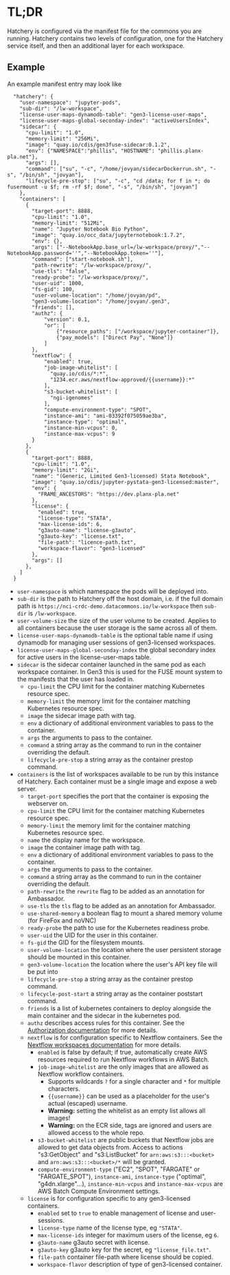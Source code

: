 
# TL;DR

Hatchery is configured via the manifest file for the commons you are running. Hatchery contains two levels of configuration, one for the Hatchery service itself, and then an additional layer for each workspace.

## Example

An example manifest entry may look like

```
  "hatchery": {
    "user-namespace": "jupyter-pods",
    "sub-dir": "/lw-workspace",
    "license-user-maps-dynamodb-table": "gen3-license-user-maps",
    "license-user-maps-global-seconday-index": "activeUsersIndex",
    "sidecar": {
      "cpu-limit": "1.0",
      "memory-limit": "256Mi",
      "image": "quay.io/cdis/gen3fuse-sidecar:0.1.2",
      "env": {"NAMESPACE":"phillis", "HOSTNAME": "phillis.planx-pla.net"},
      "args": [],
      "command": ["su", "-c", "/home/jovyan/sidecarDockerrun.sh", "-s", "/bin/sh", "jovyan"],
      "lifecycle-pre-stop": ["su", "-c", "cd /data; for f in *; do fusermount -u $f; rm -rf $f; done", "-s", "/bin/sh", "jovyan"]
    },
    "containers": [
      {
        "target-port": 8888,
        "cpu-limit": "1.0",
        "memory-limit": "512Mi",
        "name": "Jupyter Notebook Bio Python",
        "image": "quay.io/occ_data/jupyternotebook:1.7.2",
        "env": {},
        "args": ["--NotebookApp.base_url=/lw-workspace/proxy/","--NotebookApp.password=''","--NotebookApp.token=''"],
        "command": ["start-notebook.sh"],
        "path-rewrite": "/lw-workspace/proxy/",
        "use-tls": "false",
        "ready-probe": "/lw-workspace/proxy/",
        "user-uid": 1000,
        "fs-gid": 100,
        "user-volume-location": "/home/jovyan/pd",
        "gen3-volume-location": "/home/jovyan/.gen3",
        "friends": [],
        "authz": {
            "version": 0.1,
            "or": [
                {"resource_paths": ["/workspace/jupyter-container"]},
                {"pay_models": ["Direct Pay", "None"]}
            ]
        },
        "nextflow": {
            "enabled": true,
            "job-image-whitelist": [
              "quay.io/cdis/*:*",
              "1234.ecr.aws/nextflow-approved/{{username}}:*"
            ],
            "s3-bucket-whitelist": [
              "ngi-igenomes"
            ],
            "compute-environment-type": "SPOT",
            "instance-ami": "ami-03392f075059ae3ba",
            "instance-type": "optimal",
            "instance-min-vcpus": 0,
            "instance-max-vcpus": 9
        }
      },
      {
        "target-port": 8888,
        "cpu-limit": "1.0",
        "memory-limit": "2Gi",
        "name": "(Generic, Limited Gen3-licensed) Stata Notebook",
        "image": "quay.io/cdis/jupyter-pystata-gen3-licensed:master",
        "env": {
          "FRAME_ANCESTORS": "https://dev.planx-pla.net"
        },
        "license": {
          "enabled": true,
          "license-type": "STATA",
          "max-license-ids": 6,
          "g3auto-name": "license-g3auto",
          "g3auto-key": "license.txt",
          "file-path": "licence-path.txt",
          "workspace-flavor": "gen3-licensed"
        },
        "args": []
      },
    ]
  }
```

* `user-namespace` is which namespace the pods will be deployed into.
* `sub-dir` is the path to Hatchery off the host domain, i.e. if the full domain path is `https://nci-crdc-demo.datacommons.io/lw-workspace` then `sub-dir` is `/lw-workspace`.
* `user-volume-size` the size of the user volume to be created. Applies to all containers because the user storage is the same across all of them.
* `license-user-maps-dynamodb-table` is the optional table name if using dynamodb for managing user sessions of gen3-licensed workspaces.
* `license-user-maps-global-seconday-index` the global secondary index for active users in the license-user-maps table.
* `sidecar` is the sidecar container launched in the same pod as each workspace container. In Gen3 this is used for the FUSE mount system to the manifests that the user has loaded in.
    * `cpu-limit` the CPU limit for the container matching Kubernetes resource spec.
    * `memory-limit` the memory limit for the container matching Kubernetes resource spec.
    * `image` the sidecar image path with tag.
    * `env` a dictionary of additional environment variables to pass to the container.
    * `args` the arguments to pass to the container.
    * `command` a string array as the command to run in the container overriding the default.
    * `lifecycle-pre-stop` a string array as the container prestop command.
* `containers` is the list of workspaces available to be run by this instance of Hatchery. Each container must be a single image and expose a web server.
    * `target-port` specifies the port that the container is exposing the webserver on.
    * `cpu-limit` the CPU limit for the container matching Kubernetes resource spec.
    * `memory-limit` the memory limit for the container matching Kubernetes resource spec.
    * `name` the display name for the workspace.
    * `image` the container image path with tag.
    * `env` a dictionary of additional environment variables to pass to the container.
    * `args` the arguments to pass to the container.
    * `command` a string array as the command to run in the container overriding the default.
    * `path-rewrite` the `rewrite` flag to be added as an annotation for Ambassador.
    * `use-tls` the `tls` flag to be added as an annotation for Ambassador.
    * `use-shared-memory` a boolean flag to mount a shared memory volume (for FireFox and noVNC)
    * `ready-probe` the path to use for the Kubernetes readiness probe.
    * `user-uid` the UID for the user in this container.
    * `fs-gid` the GID for the filesystem mounts.
    * `user-volume-location` the location where the user persistent storage should be mounted in this container.
    * `gen3-volume-location` the location where the user's API key file will be put into
    * `lifecycle-pre-stop` a string array as the container prestop command.
    * `lifecycle-post-start` a string array as the container poststart command.
    * `friends` is a list of kubernetes containers to deploy alongside the main container and the sidecar in the kubernetes pod.
    * `authz` describes access rules for this container. See the [Authorization documentation](/doc/explanation/authorization.md) for more details.
    * `nextflow` is for configuration specific to Nextflow containers. See the [Nextflow workspaces documentation](/doc/explanation/nextflow.md) for more details.
      * `enabled` is false by default; if true, automatically create AWS resources required to run Nextflow workflows in AWS Batch.
      * `job-image-whitelist` are the only images that are allowed as Nextflow workflow containers.
        * Supports wildcards `?` for a single character and `*` for multiple characters.
        * `{{username}}` can be used as a placeholder for the user's actual (escaped) username.
        * **Warning:** setting the whitelist as an empty list allows all images!
        * **Warning:** on the ECR side, tags are ignored and users are allowed access to the whole repo.
      * `s3-bucket-whitelist` are public buckets that Nextflow jobs are allowed to get data objects from. Access to actions "s3:GetObject" and "s3:ListBucket" for `arn:aws:s3:::<bucket>` and `arn:aws:s3:::<bucket>/*` will be granted.
      * `compute-environment-type` ("EC2", "SPOT", "FARGATE" or "FARGATE_SPOT"), `instance-ami`, `instance-type` ("optimal", "g4dn.xlarge"...), `instance-min-vcpus` and `instance-max-vcpus` are AWS Batch Compute Environment settings.
    * `license` is for configuration specific to any gen3-licensed containers.
      * `enabled` set to `true` to enable management of license and user-sessions.
      * `license-type` name of the license type, eg `"STATA"`.
      * `max-license-ids` integer for maximum users of the license, eg `6`.
      * `g3auto-name` g3auto secret with license.
      * `g3auto-key` g3auto key for the secret, eg `"license_file.txt"`.
      * `file-path` container file-path where license should be copied.
      * `workspace-flavor` description of type of gen3-licensed container.
